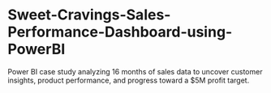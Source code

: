 # Sweet-Cravings-Sales-Performance-Dashboard-using-PowerBI
Power BI case study analyzing 16 months of sales data to uncover customer insights, product performance, and progress toward a $5M profit target.
